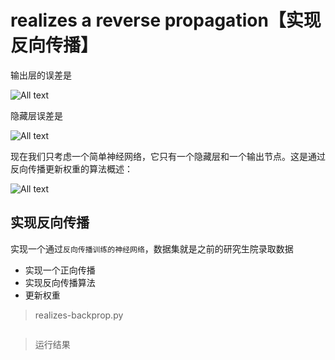 # realizes a reverse propagation【实现反向传播】

输出层的误差是

![All text](http://ww1.sinaimg.cn/large/dc05ba18gy1fn4n1zw4kdj20hp01cjr6.jpg)

隐藏层误差是

![All text](http://ww1.sinaimg.cn/large/dc05ba18gy1fn4n1zwcj0j20h30250sl.jpg)

现在我们只考虑一个简单神经网络，它只有一个隐藏层和一个输出节点。这是通过反向传播更新权重的算法概述：

![All text](http://ww1.sinaimg.cn/large/dc05ba18gy1fn4n3plflgj20hw0bpjsd.jpg)

## 实现反向传播

实现一个通过`反向传播训练的神经网络`，数据集就是之前的研究生院录取数据

* 实现一个正向传播
* 实现反向传播算法
* 更新权重

>realizes-backprop.py

```bash

```

>运行结果
